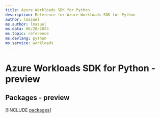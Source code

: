 ```yaml
---
title: Azure Workloads SDK for Python
description: Reference for Azure Workloads SDK for Python
author: lmazuel
ms.author: lmazuel
ms.data: 06/28/2023
ms.topic: reference
ms.devlang: python
ms.service: workloads
---
```

# Azure Workloads SDK for Python - preview
## Packages - preview
[!INCLUDE [packages](workloads-index.md)]